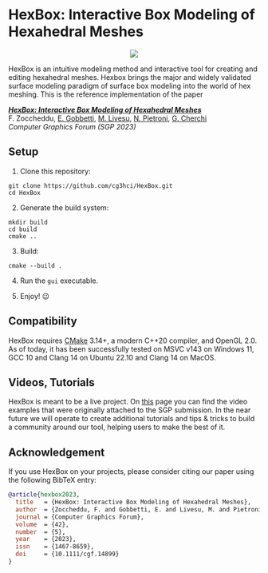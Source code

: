 # HexBox: Interactive Box Modeling of Hexahedral Meshes


<p align="center"><img src="https://github.com/cg3hci/HexBox/assets/23437496/a6158e8b-5653-430f-8b3a-32c9bba159e3"></p>

HexBox is an intuitive modeling method and interactive tool for creating and editing hexahedral meshes.
Hexbox brings the major and widely validated surface modeling paradigm of surface box modeling into the world of hex meshing.
This is the reference implementation of the paper

[***HexBox: Interactive Box Modeling of Hexahedral Meshes***](https://www.gianmarcocherchi.com/pdf/hexbox.pdf) </br>
F. Zoccheddu, [E. Gobbetti](https://www.crs4.it/peopledetails/8/enrico-gobbetti/), [M. Livesu](http://pers.ge.imati.cnr.it/livesu/), [N. Pietroni](https://www.nicopietroni.com), [G. Cherchi](http://www.gianmarcocherchi.com)</br>
_Computer Graphics Forum (SGP 2023)_

## Setup

1. Clone this repository:

```Shell
git clone https://github.com/cg3hci/HexBox.git
cd HexBox
```

2. Generate the build system:

```Shell
mkdir build
cd build
cmake ..
```

3. Build:

```Shell
cmake --build .
```

4. Run the `gui` executable.

5. Enjoy! 😉

## Compatibility

HexBox requires [CMake](https://cmake.org/) 3.14+, a modern C++20 compiler, and OpenGL 2.0. As of today, it has been successfully tested on MSVC v143 on Windows 11, GCC 10 and Clang 14 on Ubuntu 22.10 and Clang 14 on MacOS.

## Videos, Tutorials

HexBox is meant to be a live project. On [this](videos.md) page you can find the video examples that were originally attached to the SGP submission. In the near future we will operate to create additional tutorials and tips & tricks to build a community around our tool, helping users to make the best of it. 

## Acknowledgement

If you use HexBox on your projects, please consider citing our paper using the following BibTeX entry: 

```bibtex
@article{hexbox2023,
  title   = {HexBox: Interactive Box Modeling of Hexahedral Meshes},
  author  = {Zoccheddu, F. and Gobbetti, E. and Livesu, M. and Pietroni, N. and Cherchi, G.},
  journal = {Computer Graphics Forum},
  volume  = {42},
  number  = {5},
  year    = {2023},
  issn    = {1467-8659},
  doi     = {10.1111/cgf.14899}
}
```


